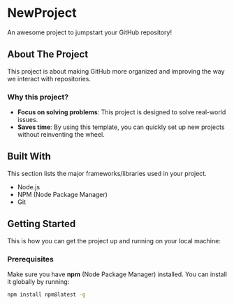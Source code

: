 # NewProject

An awesome project to jumpstart your GitHub repository!

## About The Project

This project is about making GitHub more organized and improving the way we interact with repositories.

### Why this project?

- **Focus on solving problems**: This project is designed to solve real-world issues.
- **Saves time**: By using this template, you can quickly set up new projects without reinventing the wheel.

## Built With

This section lists the major frameworks/libraries used in your project.

- Node.js
- NPM (Node Package Manager)
- Git

## Getting Started

This is how you can get the project up and running on your local machine:

### Prerequisites

Make sure you have **npm** (Node Package Manager) installed. You can install it globally by running:

```bash
npm install npm@latest -g
